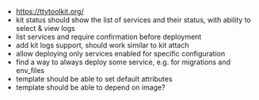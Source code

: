 - https://ttytoolkit.org/
- kit status should show the list of services and their status, with ability to select & view logs
- list services and require confirmation before deployment
- add kit logs support, should work similar to kit attach
- allow deploying only services enabled for specific configuration
- find a way to always deploy some service, e.g. for migrations and env_files
- template should be able to set default attributes
- template should be able to depend on image?